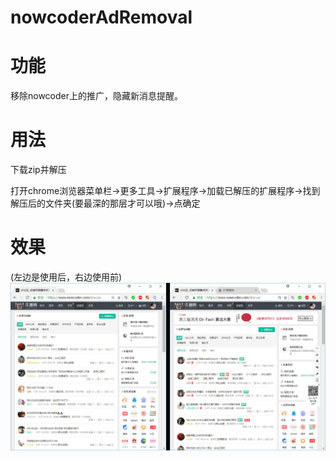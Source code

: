 # nowcoderAdRemoval

# 功能

移除nowcoder上的推广，隐藏新消息提醒。

# 用法

下载zip并解压

打开chrome浏览器菜单栏->更多工具->扩展程序->加载已解压的扩展程序->找到解压后的文件夹(要最深的那层才可以哦)->点确定

# 效果
(左边是使用后，右边使用前)
![](https://github.com/ztinpn/nowcoderAdRemoval/blob/master/cmp.jpg )
